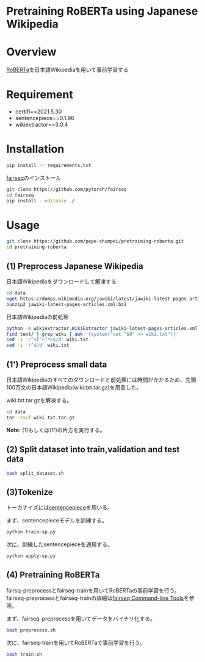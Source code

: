 # Pretraining RoBERTa using Japanese Wikipedia 

# Overview
 
[RoBERTa](https://aclanthology.org/2021.ccl-1.108/)を日本語Wikipediaを用いて事前学習する
 
# Requirement
 
* certifi==2021.5.30
* sentencepiece==0.1.96
* wikiextractor==3.0.4
 
# Installation
 
```bash
pip install -r requirements.txt
```
[fairseq](https://github.com/pytorch/fairseq)のインストール

```bash
git clone https://github.com/pytorch/fairseq
cd fairseq
pip install --editable ./
```
 
# Usage
```bash
git clone https://github.com/pepe-shumpei/pretraining-roberta.git
cd pretraining-roberta
```

## (1) Preprocess Japanese Wikipedia
日本語Wikipediaをダウンロードして解凍する
```bash
cd data
wget https://dumps.wikimedia.org/jawiki/latest/jawiki-latest-pages-articles.xml.bz2
bunzip2 jawiki-latest-pages-articles.xml.bz2
```

日本語Wikipediaの前処理
```bash
python -m wikiextractor.WikiExtractor jawiki-latest-pages-articles.xml
find text/ | grep wiki | awk '{system("cat "$0" >> wiki.txt")}'
sed -i '/^<[^>]*>$/d' wiki.txt
sed -i '/^$/d' wiki.txt
```

## (1') Preprocess small data
日本語Wikipediaのすべてのダウンロードと前処理には時間がかかるため、先頭100万文の日本語Wikipedia(wiki.txt.tar.gz)を用意した。

wiki.txt.tar.gzを解凍する。
```bash
cd data
tar -zxvf wiki.txt.tar.gz
```

**Note:** (1)もしくは(1')の片方を実行する。

## (2) Split dataset into train,validation and test data
```bash
bash split_dataset.sh
```

## (3)Tokenize
トーカナイズには[sentencepiece](https://github.com/google/sentencepiece)を用いる。

まず、sentencepieceモデルを訓練する。
```bash
python train-sp.py
```
次に、訓練したsentencepieceを適用する。
```bash
python apply-sp.py
```

## (4) Pretraining RoBERTa
fairsq-preprocessとfairseq-trainを用いてRoBERTaの事前学習を行う。
fairseq-preprocessとfairseq-trainの詳細は[fairseq Command-line Tools](https://fairseq.readthedocs.io/en/latest/command_line_tools.html)を参照。

まず、fairseq-preprocessを用いてデータをバイナリ化する。
```bash
bash preprocess.sh
```

次に、fairseq-trainを用いてRoBERTaで事前学習を行う。
```bash
bash train.sh
```
